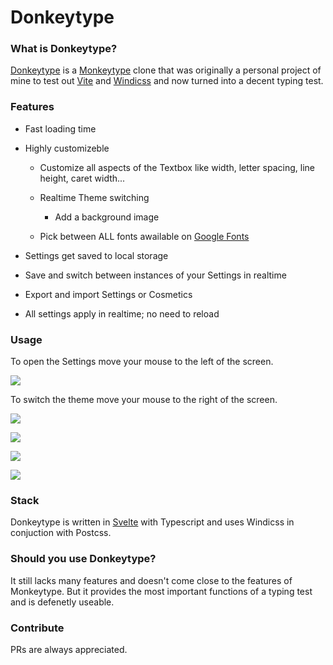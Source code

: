 # Donkeytype

### What is Donkeytype?

[Donkeytype](https://donkeytype.com) is a [Monkeytype](https://monkeytype.com) clone that was originally a personal project of mine to test out [Vite](https://vitejs.dev) and [Windicss](https://windicss.org) and now turned into a decent typing test. 

### Features

- Fast loading time

- Highly customizeble
  
  - Customize all aspects of the Textbox like width, letter spacing, line height, caret width...
  
  - Realtime Theme switching

	- Add a background image
  
  - Pick between ALL fonts awailable on [Google Fonts](https://fonts.google.com)

- Settings get saved to local storage

- Save and switch between instances of your Settings in realtime

- Export and import Settings or Cosmetics

- All settings apply in realtime; no need to reload

### Usage

To open the Settings move your mouse to the left of the screen.

![](https://i.imgur.com/PpnKinI.png) 

To switch the theme move your mouse to the right of the screen.

![](https://i.imgur.com/CVHuT6F.png)

![](https://i.imgur.com/db2T4DA.png)

![](https://i.imgur.com/az53ftv.png)
	
![](https://i.imgur.com/JvtXpVq.png)

### Stack

Donkeytype is written in [Svelte](https://svelte.dev) with Typescript and uses Windicss in conjuction with Postcss. 

### Should you use Donkeytype?

It still lacks many features and doesn't come close to the features of Monkeytype. But it provides the most important functions of a typing test and is defenetly useable.

### Contribute

PRs are always appreciated.

